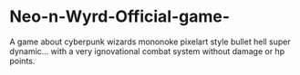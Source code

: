 # Neo-n-Wyrd-Official-game-
A game about cyberpunk wizards mononoke pixelart style bullet hell super dynamic... with a very ignovational combat system without damage or hp points.
